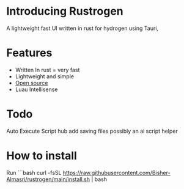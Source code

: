 # Introducing Rustrogen

A lightweight fast UI written in rust for hydrogen using Tauri,

# Features

- Written In rust = very fast
- Lightweight and simple
- [Open source](https://github.com/bisher-almasri/rustrogen)
- Luau Intellisense

# Todo

Auto Execute
Script hub
add saving files
possibly an ai script helper

# How to install

Run ```bash
curl -fsSL https://raw.githubusercontent.com/Bisher-Almasri/rustrogen/main/install.sh | bash

```

```
